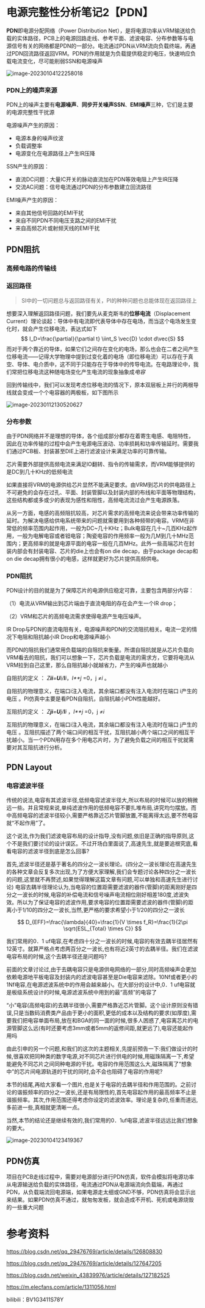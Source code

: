 # 电源完整性分析笔记2【PDN】

**PDN**即电源分配网络（Power Distribution Net），是将电源功率从VRM输送给负载的实体路径，PCB上的电源回路走线、参考平面、滤波电容、分布参数等与电源信号有关的网络都是PDN的一部分。电流通过PDN从VRM流向负载终端，再通过PDN回流路径返回VRM。PDN的作用就是为负载提供稳定的电压，快速响应负载电流变化，尽可能削弱SSN和电源噪声

![image-20230104122258018](电源完整性分析笔记2【PDN】.assets/image-20230104122258018.png)

### PDN上的噪声来源

PDN上的噪声主要有**电源噪声**、**同步开关噪声SSN**、**EMI噪声**三种，它们是主要的电源完整性干扰源

电源噪声产生的原因：

* 电源本身的噪声纹波
* 负载调整率
* 电源变化在电源路径上产生IR压降

SSN产生的原因：

* 直流DC问题：大量IC开关的脉动直流加在PDN等效电阻上产生IR压降
* 交流AC问题：信号电流通过PDN的分布参数建立回流路径

EMI噪声产生的原因：

* 来自其他信号回路的EMI干扰
* 来自不同PDN不同电压支路之间的EMI干扰
* 来自高频芯片或射频天线的EMI干扰

## PDN阻抗







### 高频电路的传输线









### 返回路径

> SI中的一切问题总与返回路径有关，PI的种种问题也总能体现在返回路径上

想要深入理解返回路径问题，我们要先从麦克斯韦的**位移电流**（Displacement Current）理论谈起：导体中有电流即代表导体中存在电场，而当这个电场发生变化时，就会产生位移电流，表达式如下
$$
I_D=\frac{\partial}{\partial t} \iint_S \vec{D} \cdot d\vec{S}
$$
而对于两个靠近的导体，如果它们之间存在变化的电场，那么也会在二者之间产生位移电流——记得大学物理中提到过变化着的电场（即位移电流）可以存在于真空、导体、电介质中，这不同于只能存在于导体中的传导电流。在电路理论中，我们常把位移电流这种随电场变化产生电流的现象抽象成*电容*

回到传输线中，我们可以发现考虑位移电流的情况下，原本双层板上并行的两根导线就会变成一个个电容器的两极板，如下图所示

![image-20230112130520627](电源完整性分析笔记2【PDN】.assets/image-20230112130520627.png)









### 分布参数

由于PDN网络并不是理想的导体，各个组成部分都存在着寄生电感、电阻特性，因此在功率传输的过程中会产生电源电压波动、功率损耗和功率传输延时。需要我们通过PCB板、封装甚至DIE上进行滤波设计来满足功率的可靠传输。

芯片需要外部提供高频电流来满足IO翻转、指令的传输需求，而VRM能够提供的是DC到几十KHz的低频电流

如果直接将VRM的电源供给芯片显然不能满足要求。由VRM到芯片的供电路径上不可避免的会存在过孔、平面、封装管脚以及封装内部的布线和平面等物理结构，这些结构都或多或少的表现为感性和阻性，高频电流流过会产生电源跌落。

从另一方面，电感的高频阻抗较高，对芯片需求的高频电流来说会带来功率传输的延时。为解决电感给供电系统带来的问题就需要用到各种频带的电容。VRM在非常低的频率范围内起作用，一般为DC~几十KHz；Bulk电容在几十~几百KHz起作用，一般为电解电容或者钽电容；陶瓷电容的作用频率一般为几M到几十MHz范围内；更高频率的就是电源平面的电容一般在几百MHz。此外一些高端芯片在封装内部会有封装电容、芯片的die上也会有on die decap，由于package decap和on die decap拥有很小的电感，这样就更好为芯片提供高频供电。



### PDN阻抗

PDN设计的目的就是为了保障芯片的电源供应稳定可靠，主要包含两部分内容：

（1）电流从VRM输出到芯片端由于直流电阻的存在会产生一个IR drop；

（2）VRM和芯片的高频电流需求使得电源产生电压噪声。

IR Drop与PDN的直流电阻有关，电源噪声和PDN的交流阻抗相关。电流一定的情况下电阻和阻抗越小IR Drop和电源噪声越小

而PDN的阻抗我们通常用负载端的自阻抗来衡量。所谓自阻抗就是从芯片负载向VRM看去的阻抗，我们可以想象一下，芯片负载是电流的需求方，它要将电流从VRM拉到自己这里，那么自阻抗越小就越省力，产生的噪声也就越小

自阻抗的定义 ： *Z**ii**=**U**i/**I**i*，*I**j* =0，j *≠i* 。

自阻抗的物理意义，在端口i注入电流，其余端口都没有注入电流时在端口 i产生的电压 。PI仿真中主要是看PDN自阻抗，自阻抗越小PDN性能越好。

互阻抗的定义 ： *Z**ji**=**U**j/**I**i* ，*I**j* =0，j *≠i*

互阻抗的物理意义，在端口i注入电流，其余端口都没有注入电流时在端口 j产生的电压 。互阻抗描述了两个端口间的相互干扰，互阻抗越小两个端口之间的相互干扰越小。当一个PDN用存在多个用电芯片时，为了避免负载之间的相互干扰就需要对其互阻抗进行分析。









## PDN Layout







### 电容滤波半径



​	传统的说法,电容有其滤波半径,低频电容滤波半径大,所以布局的时候可以放的稍微远一些。并且常规来说,单纯滤波作用的低频电容不要扎堆布局,讲究均匀摆放。而中高频电容的滤波半径较小,需要严格靠近芯片管脚放置,不能离得太远,要不然电容就“不起作用”了。

​	这个说法,作为我们滤波电容布局的设计指导,没有问题,依旧是正确的指导原则,这个不是我们要讨论的设计误区。不过开场白里面说了,高速先生,就是要追根究底,看看电容的滤波半径到底是怎么回事?

​	 首先,滤波半径还是基于著名的四分之一波长理论。(四分之一波长理论在高速先生的各种文章会反复多次出现,为了方便大家理解,我们会专题讨论各种四分之一波长的问题,这里就不再赘述,如果觉得理解这篇文章有问题,可以单独和高速先生进行讨论)  电容去耦半径理论认为,当电容的位置距需要滤波的器件(管脚)的距离刚好是四分之一波长的时候,电容的补偿电流和信号噪声电流相位刚好相差180度,滤波失效。所以为了保证电容的滤波作用,要求电容的位置距需要滤波的器件(管脚)的距离小于1/10的四分之一波长,当然,更严格的要求希望小于1/20的四分之一波长



$$
D_{EFF}=\frac{\lambda}{40}=\frac{1}{V \times f_R}=\frac{1}{2\pi \sqrt{ESL_{Total} \times C}}
$$




我们常用的0．1 uf电容,在考虑四十分之一波长的时候,电容的有效去耦半径居然有12英寸。就算严格点考虑两百分之一波长,也有将近2英寸的去耦半径。我们在滤波电容布局的时候,这个去耦半径还是问题吗?

前面的文章讨论过,由于去耦电容只是电源供电网络的一部分,同时高频噪声会更加依赖电源地平板电容及封装内的滤波电容甚至是Die电容来滤除。10Nf或者更小的1Nf电容,在电源滤波系统中的作用会越来越小。在大部分的设计中,0．1 uf电容就是板级系统设计的时候,电源滤波系统中用到的最“高频”的电容了





“小”电容(高频电容)的去耦半径很小,需要严格靠近芯片管脚。这个设计原则没有错误,只是当数码消费类产品由于更小的面积,更低的成本以及结构的要求(如厚度),需要我们把电容单面布局,放在和BGA的同一面的时候,很多人困惑了,电容离芯片的电源管脚这么远(有时还要考虑3mm或者5mm的返修间距,就更远了),电容还能起作用吗

由此引申的另一个问题,和我们的这次的主题相关,先提前预告一下:我们做设计的时候,很喜欢把同种类的数字电源,对不同芯片进行供电的时候,用磁珠隔离一下,希望能避免不同芯片之间同种电源的干扰。电容的作用范围这么大,磁珠隔离了“想象中”的芯片间电源轨道的干扰的同时,会不会也阻碍了电容的作用呢?

​	本节的结尾,再给大家看一个图片,也是关于电容的去耦半径和作用范围的。之前讨论的谐振频率的四分之一波长,还是有局限性的,首先电容起作用的最高频率不止是谐振频率。其次,作用范围还得考虑你设定的滤波效率。理论是复杂的,任重而道远,多前进一些,真相就更清晰一点。

​	当然,本节的结论还是继续有效的,我们常用的0．1uf电容,滤波半径远远比我们想象的要大。



![image-20230104123419367](电源完整性分析笔记2【PDN】.assets/image-20230104123419367.png)







## PDN仿真





项目在PCB走线过程中，需要对电源部分进行PDN仿真，软件会模拟将电源功率从电源输送给负载的实体路径，电流通过PDN从电源端流向负载端，再通过PDN，从负载端流回电源端，如果电源走太细或GND不够，PDN仿真将会显示出来结果。如果PDN仿真不通过，就匆匆发板，就会造成不开机、死机或电源烧毁的一些重大问题











# 参考资料

https://blog.csdn.net/qq_29476769/article/details/126808830

https://blog.csdn.net/qq_29476769/article/details/127647205

https://blog.csdn.net/weixin_43839976/article/details/127182525

https://m.elecfans.com/article/1311056.html

bilibili：BV1G3411S78Y
